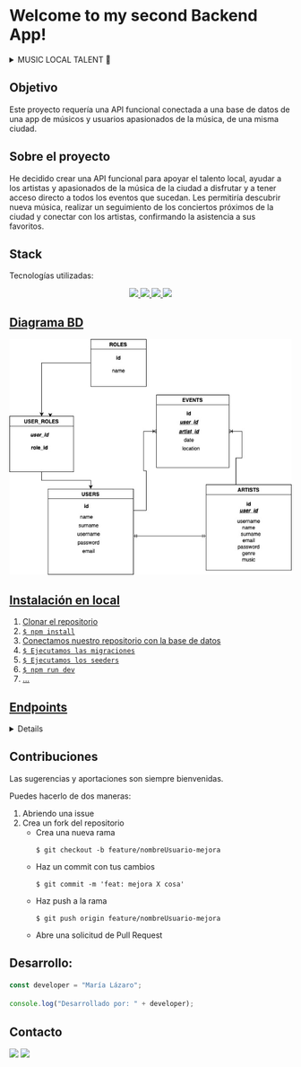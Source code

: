 # Welcome to my second Backend App!

<details>
  <summary>MUSIC LOCAL TALENT 📝</summary>
  <ol>
    <li><a href="#objetivo">Objetivo</a></li>
    <li><a href="#sobre-el-proyecto">Sobre el proyecto</a></li>
    <li><a href="#stack">Stack</a></li>
    <li><a href="#diagrama-bd">Diagrama</a></li>
    <li><a href="#instalación-en-local">Instalación</a></li>
    <li><a href="#endpoints">Endpoints</a></li>
    <li><a href="#contribuciones">Contribuciones</a></li>
    <li><a href="#desarrollo">Desarrollo</a></li>
    <li><a href="#agradecimientos">Agradecimientos</a></li>
    <li><a href="#contacto">Contacto</a></li>
  </ol>
</details>

## Objetivo

Este proyecto requería una API funcional conectada a una base de datos de una app de músicos y usuarios apasionados de la música, de una misma ciudad. 

## Sobre el proyecto

He decidido crear una API funcional para apoyar el talento local, ayudar a los artistas y apasionados de la música de la ciudad a disfrutar y a tener acceso directo  a todos los eventos que sucedan.
 Les permitiría descubrir nueva música, realizar un seguimiento de los conciertos próximos de la ciudad y conectar con los artistas, confirmando la asistencia a sus favoritos.

## Stack

Tecnologías utilizadas:

<div align = "center">

<a href="https://www.expressjs.com/">
    <img src= "https://img.shields.io/badge/express.js-%23404d59.svg?style=for-the-badge&logo=express&logoColor=%2361DAFB"/>
</a>
<a href="https://nodejs.org/es/">
    <img src= "https://img.shields.io/badge/node.js-026E00?style=for-the-badge&logo=node.js&logoColor=white"/>
</a>
<a href="https://developer.mozilla.org/es/docs/Web/JavaScript">
    <img src= "https://img.shields.io/badge/javascipt-EFD81D?style=for-the-badge&logo=javascript&logoColor=black"/>
</a>

<a href= "https://www.postman.com">
<img src="https://www.digitalcomtech.com/wp-content/uploads/2022/10/postman-logo.png">
 </div>

## Diagrama BD

<img src ="img/1.jpg">

## Instalación en local

1. Clonar el repositorio
2. `$ npm install`
3. Conectamos nuestro repositorio con la base de datos
4. `$ Ejecutamos las migraciones`
5. `$ Ejecutamos los seeders`
6. `$ npm run dev`
7. ...

## Endpoints

<details>
<summary>Endpoints</summary>
Dependiendo de si eres admin o no puedes acceder a según qué endpoint.

- AUTH

  - REGISTER

          POST http://localhost:3000/api/register

    body:

    ```js
        {
        "username": "Marialv",
        "name": "Maria",
        "surname": "Lázaro",
        "email": "marialv@example.com",
        "phone": "6884040",
        "password": "12345678"
        }
    ```

  - LOGIN

          POST http://localhost:3000/api/login

    body:

    ```js
        {
            "email": "marialv@example.com",
            "password": "12345678"
        }
    ```

- USUARIOS

   -  VER TODOS LOS USUARIOS 
        
        
            GET http://localhost:3000/api/users/getAllPaginated

    - PERFIL DE USUARIO
             
             GET http://localhost:3000/api/users/:id
   
    - MODIFICACION DE DATOS DEL PERFIL
             
             PATCH http://localhost:3000/api/users/:id
            
- ARTISTAS
     -  VER TODOS LOS ARTISTAS
        
        
            GET http://localhost:3000/api/artist
    
- EVENTOS

  - MIS EVENTOS
       
       
            POST http://localhost:3000/api/events/miseventos/:id
   
    - CREACIÓN DE EVENTOS
       
       
            POST http://localhost:3000/api/events


    body:

    ```js
        {
            "user_id": 3,
            "arist_id": 5,
            "datee": "16/03/2024",
            "location": "Sala REM",
        }
    ```


 
   -TODOS LOS EVENTOS
        
            GET http://localhost:3000/api/events
     

  </details>

## Contribuciones

Las sugerencias y aportaciones son siempre bienvenidas.

Puedes hacerlo de dos maneras:

1. Abriendo una issue
2. Crea un fork del repositorio
   - Crea una nueva rama
     ```
     $ git checkout -b feature/nombreUsuario-mejora
     ```
   - Haz un commit con tus cambios
     ```
     $ git commit -m 'feat: mejora X cosa'
     ```
   - Haz push a la rama
     ```
     $ git push origin feature/nombreUsuario-mejora
     ```
   - Abre una solicitud de Pull Request



## Desarrollo:

```js
const developer = "María Lázaro";

console.log("Desarrollado por: " + developer);
```




## Contacto

<a href = "mailto:holamarialazaro@gmail.com"><img src="https://img.shields.io/badge/Gmail-C6362C?style=for-the-badge&logo=gmail&logoColor=white" target="_blank"></a>
<a href="https://www.linkedin.com/in/linkedinUser/" target="_blank"><img src="https://img.shields.io/badge/-LinkedIn-%230077B5?style=for-the-badge&logo=linkedin&logoColor=white" target="_blank"></a>

</p>